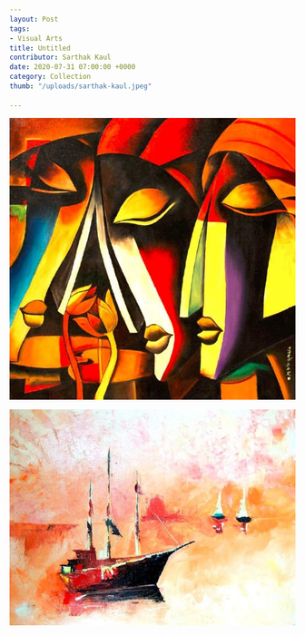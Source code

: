 ```yaml
---
layout: Post
tags:
- Visual Arts
title: Untitled
contributor: Sarthak Kaul
date: 2020-07-31 07:00:00 +0000
category: Collection
thumb: "/uploads/sarthak-kaul.jpeg"

---
```

![Medium: Oil on canvas](/uploads/sarthak-kaul-1.jpeg)

![](/uploads/sarthak-kaul.jpeg)